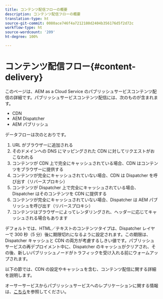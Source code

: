 ```yaml
---
title: コンテンツ配信フローの概要
description: コンテンツ配信フローの概要
translation-type: ht
source-git-commit: 0080ace746f4a7212180d2404b356176d5f2d72c
workflow-type: ht
source-wordcount: '209'
ht-degree: 100%

---
```



# コンテンツ配信フロー{#content-delivery}

このページは、AEM as a Cloud Service のパブリッシュサービスコンテンツ配信の詳細です。パブリッシュサービスコンテンツ配信には、次のものが含まれます。

* CDN
* AEM Dispatcher
* AEM パブリッシュ

データフローは次のとおりです。

1. URL がブラウザーに追加される
1. そのドメインへの DNS にマッピングされた CDN に対してリクエストがおこなわれる
1. コンテンツが CDN 上で完全にキャッシュされている場合、CDN はコンテンツをブラウザーに提供する
1. コンテンツが完全にキャッシュされていない場合、CDN は Dispatcher を呼び出す（リバースプロキシ）
1. コンテンツが Dispatcher 上で完全にキャッシュされている場合、Dispatcher はそのコンテンツを CDN に提供する
1. コンテンツが完全にキャッシュされていない場合、Dispatcher は AEM パブリッシュを呼び出す（リバースプロキシ）
1. コンテンツはブラウザーによってレンダリングされ、ヘッダーに応じてキャッシュされる場合もあります

デフォルトでは、HTML／テキストのコンテンツタイプは、Dispatcher レイヤーで 300 秒（5 分）後に期限切れになるように設定されます。この期限は、Dispatcher キャッシュと CDN の両方が考慮するしきい値です。パブリッシュサービスの再デプロイメント中に、Dispatcher のキャッシュがクリアされ、その後、新しいパブリッシュノードがトラフィックを受け入れる前にウォームアップされます。

以下の節では、CDN の設定やキャッシュを含む、コンテンツ配信に関する詳細を説明します。

オーサーサービスからパブリッシュサービスへのレプリケーションに関する情報は、[こちら](/help/operations/replication.md)を参照してください。
